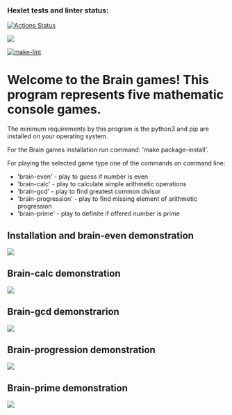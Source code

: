 ### Hexlet tests and linter status:
[![Actions Status](https://github.com/vera-kalabina/python-project-lvl1/workflows/hexlet-check/badge.svg)](https://github.com/vera-kalabina/python-project-lvl1/actions)

<a href="https://codeclimate.com/github/codeclimate/codeclimate/maintainability"><img src="https://api.codeclimate.com/v1/badges/a99a88d28ad37a79dbf6/maintainability" /></a>

[![make-lint](https://github.com/vera-kalabina/python-project-lvl1/actions/workflows/make-lint.yml/badge.svg)](https://github.com/vera-kalabina/python-project-lvl1/actions/workflows/make-lint.yml)

# Welcome to the Brain games! This program represents five mathematic console games.

The minimum requirements by this program is the python3 and pip are installed on your operating system.

For the Brain games installation run command: 'make package-install'.

For playing the selected game type one of the commands on command line:
 - 'brain-even' - play to guess if number is even
 - 'brain-calc' - play to calculate simple arithmetic operations
 - 'brain-gcd' - play to find greatest common divisor
 - 'brain-progression' - play to find missing element of arithmetic progression
 - 'brain-prime' - play to definite if offered number is prime   

## Installation and brain-even demonstration
<a href="https://asciinema.org/a/484145" target="_blank"><img src="https://asciinema.org/a/484145.svg" /></a>

## Brain-calc demonstration
<a href="https://asciinema.org/a/484637" target="_blank"><img src="https://asciinema.org/a/484637.svg" /></a>

## Brain-gcd demonstrarion
<a href="https://asciinema.org/a/484670" target="_blank"><img src="https://asciinema.org/a/484670.svg" /></a>

## Brain-progression demonstration
<a href="https://asciinema.org/a/484951" target="_blank"><img src="https://asciinema.org/a/484951.svg" /></a>

## Brain-prime demonstration
<a href="https://asciinema.org/a/485223" target="_blank"><img src="https://asciinema.org/a/485223.svg" /></a>
